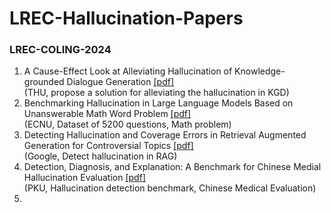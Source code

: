 # LREC-Hallucination-Papers

### LREC-COLING-2024

1. A Cause-Effect Look at Alleviating Hallucination of Knowledge-grounded Dialogue Generation [[pdf]](https://aclanthology.org/2024.lrec-main.9/)  
(THU, propose a solution for alleviating the hallucination in KGD)  
2. Benchmarking Hallucination in Large Language Models Based on Unanswerable Math Word Problem [[pdf]](https://aclanthology.org/2024.lrec-main.196/)  
(ECNU, Dataset of 5200 questions, Math problem)  
3. Detecting Hallucination and Coverage Errors in Retrieval Augmented Generation for Controversial Topics [[pdf]](https://aclanthology.org/2024.lrec-main.423/)  
(Google, Detect hallucination in RAG)  
4. Detection, Diagnosis, and Explanation: A Benchmark for  Chinese Medial Hallucination Evaluation [[pdf]](https://aclanthology.org/2024.lrec-main.428/)  
(PKU, Hallucination detection benchmark, Chinese Medical Evaluation)  
5. 
<!--stackedit_data:
eyJoaXN0b3J5IjpbLTcyNDg5NjY0NSwtMTY2NTg1NzE4OSw3OT
c1MzI4NDcsLTE4MzUyMjQ3OTksLTE0NDkyMzU4MTAsLTIwNjcx
MzQ5N119
-->